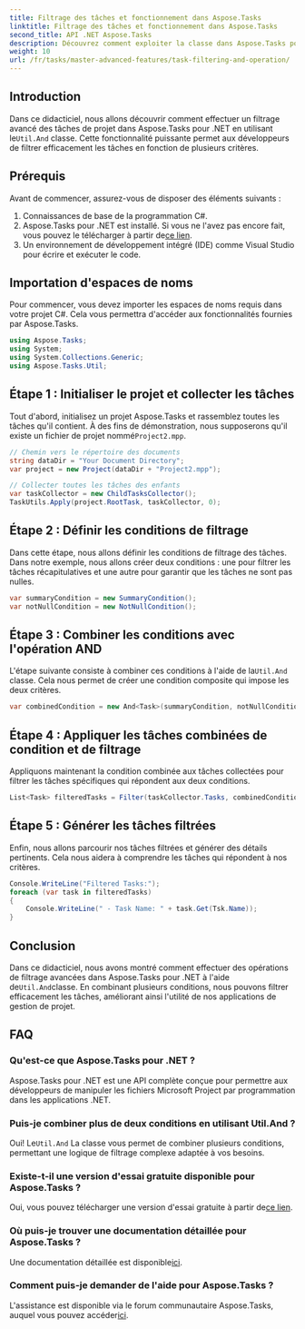 ```yaml
---
title: Filtrage des tâches et fonctionnement dans Aspose.Tasks
linktitle: Filtrage des tâches et fonctionnement dans Aspose.Tasks
second_title: API .NET Aspose.Tasks
description: Découvrez comment exploiter la classe dans Aspose.Tasks pour .NET pour filtrer les tâches du projet en fonction de plusieurs conditions. En combinant des critères tels que des tâches récapitulatives et des attributs non nuls.
weight: 10
url: /fr/tasks/master-advanced-features/task-filtering-and-operation/
---
```

## Introduction

Dans ce didacticiel, nous allons découvrir comment effectuer un filtrage avancé des tâches de projet dans Aspose.Tasks pour .NET en utilisant le`Util.And` classe. Cette fonctionnalité puissante permet aux développeurs de filtrer efficacement les tâches en fonction de plusieurs critères.

## Prérequis

Avant de commencer, assurez-vous de disposer des éléments suivants :

1. Connaissances de base de la programmation C#.
2.  Aspose.Tasks pour .NET est installé. Si vous ne l'avez pas encore fait, vous pouvez le télécharger à partir de[ce lien](https://releases.aspose.com/tasks/net/).
3. Un environnement de développement intégré (IDE) comme Visual Studio pour écrire et exécuter le code.

## Importation d'espaces de noms

Pour commencer, vous devez importer les espaces de noms requis dans votre projet C#. Cela vous permettra d'accéder aux fonctionnalités fournies par Aspose.Tasks.

```csharp
using Aspose.Tasks;
using System;
using System.Collections.Generic;
using Aspose.Tasks.Util;

```

## Étape 1 : Initialiser le projet et collecter les tâches

 Tout d'abord, initialisez un projet Aspose.Tasks et rassemblez toutes les tâches qu'il contient. À des fins de démonstration, nous supposerons qu'il existe un fichier de projet nommé`Project2.mpp`.

```csharp
// Chemin vers le répertoire des documents
string dataDir = "Your Document Directory";
var project = new Project(dataDir + "Project2.mpp");

// Collecter toutes les tâches des enfants
var taskCollector = new ChildTasksCollector();
TaskUtils.Apply(project.RootTask, taskCollector, 0);
```

## Étape 2 : Définir les conditions de filtrage

Dans cette étape, nous allons définir les conditions de filtrage des tâches. Dans notre exemple, nous allons créer deux conditions : une pour filtrer les tâches récapitulatives et une autre pour garantir que les tâches ne sont pas nulles.

```csharp
var summaryCondition = new SummaryCondition();
var notNullCondition = new NotNullCondition();
```

## Étape 3 : Combiner les conditions avec l'opération AND

 L'étape suivante consiste à combiner ces conditions à l'aide de la`Util.And` classe. Cela nous permet de créer une condition composite qui impose les deux critères.

```csharp
var combinedCondition = new And<Task>(summaryCondition, notNullCondition);
```

## Étape 4 : Appliquer les tâches combinées de condition et de filtrage

Appliquons maintenant la condition combinée aux tâches collectées pour filtrer les tâches spécifiques qui répondent aux deux conditions.

```csharp
List<Task> filteredTasks = Filter(taskCollector.Tasks, combinedCondition);
```

## Étape 5 : Générer les tâches filtrées

Enfin, nous allons parcourir nos tâches filtrées et générer des détails pertinents. Cela nous aidera à comprendre les tâches qui répondent à nos critères.

```csharp
Console.WriteLine("Filtered Tasks:");
foreach (var task in filteredTasks)
{
    Console.WriteLine(" - Task Name: " + task.Get(Tsk.Name));
}
```

## Conclusion

 Dans ce didacticiel, nous avons montré comment effectuer des opérations de filtrage avancées dans Aspose.Tasks pour .NET à l'aide de`Util.And`classe. En combinant plusieurs conditions, nous pouvons filtrer efficacement les tâches, améliorant ainsi l'utilité de nos applications de gestion de projet.

## FAQ

### Qu'est-ce que Aspose.Tasks pour .NET ?

Aspose.Tasks pour .NET est une API complète conçue pour permettre aux développeurs de manipuler les fichiers Microsoft Project par programmation dans les applications .NET.

### Puis-je combiner plus de deux conditions en utilisant Util.And ?

 Oui! Le`Util.And` La classe vous permet de combiner plusieurs conditions, permettant une logique de filtrage complexe adaptée à vos besoins.

### Existe-t-il une version d'essai gratuite disponible pour Aspose.Tasks ?

 Oui, vous pouvez télécharger une version d'essai gratuite à partir de[ce lien](https://releases.aspose.com/).

### Où puis-je trouver une documentation détaillée pour Aspose.Tasks ?

 Une documentation détaillée est disponible[ici](https://reference.aspose.com/tasks/net/).

### Comment puis-je demander de l'aide pour Aspose.Tasks ?

 L'assistance est disponible via le forum communautaire Aspose.Tasks, auquel vous pouvez accéder[ici](https://forum.aspose.com/c/tasks/15).